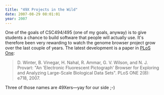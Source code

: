 ```yaml
---
title: "49X Projects in the Wild"
date: 2007-08-29 08:01:01
year: 2007
---
```

One of the goals of CSC494/495 (one of my goals, anyway) is to give students a chance to build software that people will actually use. It's therefore been very rewarding to watch the genome browser project grow over the last couple of years.  The latest development is a paper in <a href="http://dx.plos.org/10.1371/journal.pone.0000718">PLoS One</a>:
<blockquote>D. Winter, B. Vinegar, H. Nahal, R. Ammar, G. V. Wilson, and N. J. Provart: "An 'Electronic Fluorescent Pictograph' Browser for Exploring and Analyzing Large-Scale Biological Data Sets". PLoS ONE 2(8): e718, 2007.</blockquote>
Three of those names are 49Xers—yay for our side ;-)
